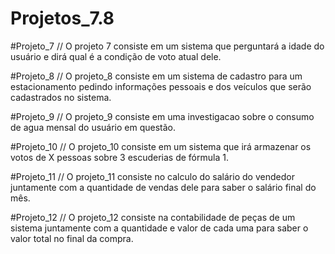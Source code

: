 # Projetos_7.8

#Projeto_7
// O projeto 7 consiste em um sistema que perguntará a idade do usuário e dirá qual é a condição de voto atual dele.

#Projeto_8
// O projeto_8 consiste em um sistema de cadastro para um estacionamento pedindo informações pessoais e dos veículos que serão cadastrados no sistema.

#Projeto_9
// O projeto_9 consiste em uma investigacao sobre o consumo de agua mensal do usuário em questão.

#Projeto_10
// O projeto_10 consiste em um sistema que irá armazenar os votos de X pessoas sobre 3 escuderias de fórmula 1.

#Projeto_11
// O projeto_11 consiste no calculo do salário do vendedor juntamente com a quantidade de vendas dele para saber o salário final do mês.

#Projeto_12
// O projeto_12 consiste na contabilidade de peças de um sistema juntamente com a quantidade e valor de cada uma para saber o valor total no final da compra.
